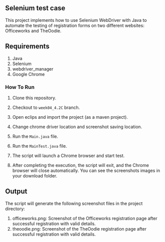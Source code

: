 ## Selenium test case
This project implements how to use Selenium WebDriver with Java to automate the testing of registration forms on two different websites: Officeworks and TheOodie.


## Requirements
1. Java
2. Selenium
3. webdriver_manager
4. Google Chrome 


### How To Run

1. Clone this repository.

2. Checkout to `week04_4.2C` branch.

3. Open eclips and import the project (as a maven project).

4. Change chrome driver location and screenshot saving location.

5. Run the `Main.java` file.

6. Run the `MainTest.java` file.

7. The script will launch a Chrome browser and start test.

8. After completing the execution, the script will exit, and the Chrome browser will close automatically. You can see the screenshots images in your download folder.

## Output
The script will generate the following screenshot files in the project directory:

1. officeworks.png: Screenshot of the Officeworks registration page after successful registration with valid details.
2. theoodie.png: Screenshot of the TheOodie registration page after successful registration with valid details.